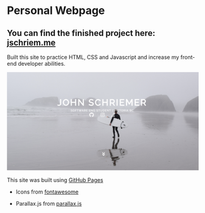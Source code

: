 # Personal Webpage 
## You can find the finished project here: [jschriem.me](https://jschriem.me)
Built this site to practice HTML, CSS and Javascript and increase my front-end developer abilities.

![Screen Shot](https://github.com/jschriem/Personal-Webpage/blob/master/images/screenshot.png?raw=true)

This site was built using [GitHub Pages](https://pages.github.com/)

- Icons from [fontawesome](https://fontawesome.com/)

- Parallax.js from [parallax.js](http://pixelcog.github.io/parallax.js/)
